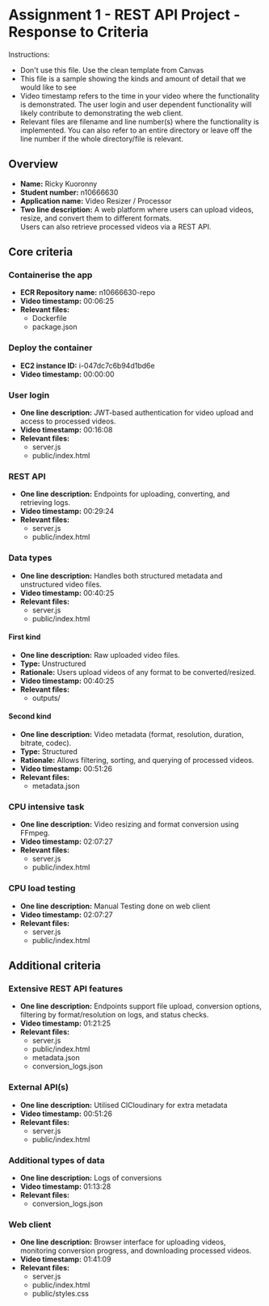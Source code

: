 Assignment 1 - REST API Project - Response to Criteria
================================================

Instructions:

- Don't use this file. Use the clean template from Canvas
- This file is a sample showing the kinds and amount of detail that we
    would like to see
- Video timestamp refers to the time in your video where the functionality 
    is demonstrated. The user login and user dependent functionality
    will likely contribute to demonstrating the web client.
- Relevant files are filename and line number(s) where the functionality is implemented.
    You can also refer to an entire directory or leave off the line number if 
    the whole directory/file is relevant.

Overview
------------------------------------------------

- **Name:** Ricky Kuoronny
- **Student number:** n10666630
- **Application name:** Video Resizer / Processor
- **Two line description:** A web platform where users can upload videos, resize, and convert them to different formats.  
Users can also retrieve processed videos via a REST API.

Core criteria
------------------------------------------------

### Containerise the app

- **ECR Repository name:** n10666630-repo 
- **Video timestamp:** 00:06:25 
- **Relevant files:**  
  - Dockerfile  
  - package.json  

### Deploy the container

- **EC2 instance ID:** i-047dc7c6b94d1bd6e
- **Video timestamp:** 00:00:00

### User login

- **One line description:** JWT-based authentication for video upload and access to processed videos.  
- **Video timestamp:** 00:16:08
- **Relevant files:**  
  - server.js 
  - public/index.html

### REST API

- **One line description:** Endpoints for uploading, converting, and retrieving logs.  
- **Video timestamp:** 00:29:24  
- **Relevant files:**  
  - server.js 
  - public/index.html

### Data types

- **One line description:** Handles both structured metadata and unstructured video files.  
- **Video timestamp:** 00:40:25  
- **Relevant files:**  
  - server.js 
  - public/index.html

#### First kind

- **One line description:** Raw uploaded video files.  
- **Type:** Unstructured  
- **Rationale:** Users upload videos of any format to be converted/resized.  
- **Video timestamp:** 00:40:25  
- **Relevant files:**  
  - outputs/  

#### Second kind

- **One line description:** Video metadata (format, resolution, duration, bitrate, codec).  
- **Type:** Structured  
- **Rationale:** Allows filtering, sorting, and querying of processed videos.  
- **Video timestamp:** 00:51:26
- **Relevant files:**  
  - metadata.json

### CPU intensive task

- **One line description:** Video resizing and format conversion using FFmpeg.  
- **Video timestamp:** 02:07:27
- **Relevant files:**  
  - server.js 
  - public/index.html 

### CPU load testing

- **One line description:** Manual Testing done on web client  
- **Video timestamp:** 02:07:27  
- **Relevant files:**  
  - server.js 
  - public/index.html 

Additional criteria
------------------------------------------------

### Extensive REST API features

- **One line description:** Endpoints support file upload, conversion options, filtering by format/resolution on logs, and status checks.  
- **Video timestamp:** 01:21:25
- **Relevant files:**  
  - server.js 
  - public/index.html
  - metadata.json
  - conversion_logs.json

### External API(s)

- **One line description:** Utilised ClCloudinary for extra metadata
- **Video timestamp:** 00:51:26
- **Relevant files:**  
  - server.js 
  - public/index.html

### Additional types of data

- **One line description:** Logs of conversions
- **Video timestamp:** 01:13:28  
- **Relevant files:**  
  - conversion_logs.json 

### Web client

- **One line description:** Browser interface for uploading videos, monitoring conversion progress, and downloading processed videos.  
- **Video timestamp:** 01:41:09 
- **Relevant files:**  
  - server.js 
  - public/index.html
  - public/styles.css

